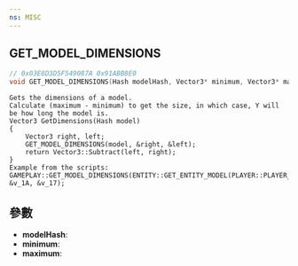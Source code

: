```yaml
---
ns: MISC
---
```

## GET_MODEL_DIMENSIONS

```c
// 0x03E8D3D5F549087A 0x91ABB8E0
void GET_MODEL_DIMENSIONS(Hash modelHash, Vector3* minimum, Vector3* maximum);
```

```
Gets the dimensions of a model.  
Calculate (maximum - minimum) to get the size, in which case, Y will be how long the model is.  
Vector3 GetDimensions(Hash model)  
{  
	Vector3 right, left;  
	GET_MODEL_DIMENSIONS(model, &right, &left);  
	return Vector3::Subtract(left, right);  
}  
Example from the scripts: GAMEPLAY::GET_MODEL_DIMENSIONS(ENTITY::GET_ENTITY_MODEL(PLAYER::PLAYER_PED_ID()), &v_1A, &v_17);  
```

## 參數
* **modelHash**: 
* **minimum**: 
* **maximum**: 

